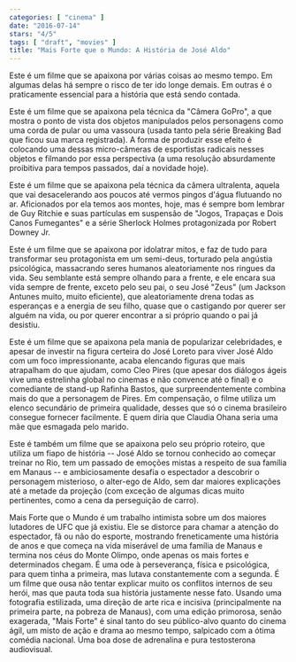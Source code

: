 ```yaml
---
categories: [ "cinema" ]
date: "2016-07-14"
stars: "4/5"
tags: [ "draft", "movies" ]
title: "Mais Forte que o Mundo: A História de José Aldo"
---
```

Este é um filme que se apaixona por várias coisas ao mesmo tempo. Em
algumas delas há sempre o risco de ter ido longe demais. Em outras é
o praticamente essencial para a história que está sendo contada.

Este é um filme que se apaixona pela técnica da "Câmera GoPro", a que
mostra o ponto de vista dos objetos manipulados pelos personagens como
uma corda de pular ou uma vassoura (usada tanto pela série Breaking
Bad que ficou sua marca registrada). A forma de produzir esse efeito
é colocando uma dessas micro-câmeras de esportistas radicais nesses
objetos e filmando por essa perspectiva (a uma resolução absurdamente
proibitiva para tempos passados, daí a novidade hoje).

Este é um filme que se apaixona pela técnica da câmera ultralenta,
aquela que vai desacelerando aos poucos até vermos pingos d'água
flutuando no ar. Aficionados por ela temos aos montes, hoje, mas é
sempre bom lembrar de Guy Ritchie e suas partículas em suspensão de
"Jogos, Trapaças e Dois Canos Fumegantes" e a série Sherlock Holmes
protagonizada por Robert Downey Jr.

Este é um filme que se apaixona por idolatrar mitos, e faz de tudo para
transformar seu protagonista em um semi-deus, torturado pela angústia
psicológica, massacrando seres humanos aleatoriamente nos ringues da
vida. Seu semblante está sempre olhando para a frente, e ele encara
sua vida sempre de frente, exceto pelo seu pai, o seu José "Zeus"
(um Jackson Antunes muito, muito eficiente), que aleatoriamente drena
todas as esperanças e a energia de seu filho, quase que o castigando
por querer ser alguém na vida, ou por querer encontrar a si próprio
quando o pai já desistiu.

Este é um filme que se apaixona pela mania de popularizar celebridades,
e apesar de investir na figura certeira do José Loreto para viver
José Aldo com um foco impressionante, acaba elencando figuras que mais
atrapalham do que ajudam, como Cleo Pires (que apesar dos diálogos ágeis
vive uma estrelinha global no cinemas e não convence até o final) e o
comediante de stand-up Rafinha Bastos, que surpreendentemente combina
mais do que a personagem de Pires. Em compensação, o filme utiliza
um elenco secundário de primeira qualidade, desses que só o cinema
brasileiro consegue fornecer facilmente. E quem diria que Claudia Ohana
seria uma mãe que esmagada pelo marido.

Este é também um filme que se apaixona pelo seu próprio roteiro,
que utiliza um fiapo de história -- José Aldo se tornou conhecido ao
começar treinar no Rio, tem um passado de emoções mistas a respeito
de sua família em Manaus -- e ambiciosamente desafia o espectador a
descobrir o personagem misterioso, o alter-ego de Aldo, sem dar maiores
explicações até a metade da projeção (com exceção de algumas
dicas muito pertinentes, como a cena da perseguição de carro).

Mais Forte que o Mundo é um trabalho intimista sobre um dos maiores
lutadores de UFC que já existiu. Ele se distorce para chamar a atenção
do espectador, fã ou não do esporte, mostrando freneticamente uma
história de anos e que começa na vida miserável de uma família
de Manaus e termina nos céus do Monte Olimpo, onde apenas os mais
fortes e determinados chegam. É uma ode à perseverança, física e
psicológica, para quem tinha a primeira, mas lutava constantemente com
a segunda. É um filme que ousa não tentar explicar muito os conflitos
internos de seu herói, mas que pauta toda sua história justamente nesse
fato. Usando uma fotografia estilizada, uma direção de arte rica e
incisiva (principalmente na primeira parte, na pobreza de Manaus), com
uma edição primorosa, senão exagerada, "Mais Forte" é sinal tanto
do seu público-alvo quanto do cinema ágil, um misto de ação e drama
ao mesmo tempo, salpicado com a ótima comédia nacional. Uma boa dose
de adrenalina e pura testosterona audiovisual.
